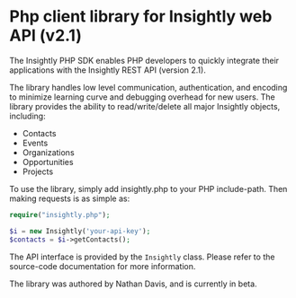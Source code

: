 Php client library for Insightly web API (v2.1)
===============================================

The Insightly PHP SDK enables PHP developers to quickly integrate their applications with the Insightly REST API (version 2.1).

The library handles low level communication, authentication,
and encoding to minimize learning curve and debugging overhead for new users.
The library provides the ability to read/write/delete
all major Insightly objects, including:

* Contacts
* Events
* Organizations
* Opportunities
* Projects

To use the library, simply add insightly.php to your PHP include-path.
Then making requests is as simple as:

```php
require("insightly.php");

$i = new Insightly('your-api-key');
$contacts = $i->getContacts();
```

The API interface is provided by the `Insightly` class.
Please refer to the source-code documentation for more information.

The library was authored by Nathan Davis, and is currently in beta.

